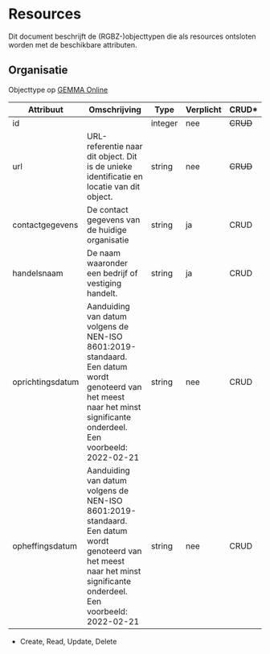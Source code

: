 # Resources

Dit document beschrijft de (RGBZ-)objecttypen die als resources ontsloten
worden met de beschikbare attributen.


## Organisatie

Objecttype op [GEMMA Online](https://www.gemmaonline.nl/index.php/Rgbz_1.0/doc/objecttype/organisatie)

| Attribuut | Omschrijving | Type | Verplicht | CRUD* |
| --- | --- | --- | --- | --- |
| id |  | integer | nee | ~~C~~​R​~~U~~​~~D~~ |
| url | URL-referentie naar dit object. Dit is de unieke identificatie en locatie van dit object. | string | nee | ~~C~~​R​~~U~~​~~D~~ |
| contactgegevens | De contact gegevens van de huidige organisatie | string | ja | C​R​U​D |
| handelsnaam | De naam waaronder een bedrijf of vestiging handelt. | string | ja | C​R​U​D |
| oprichtingsdatum | Aanduiding van datum volgens de NEN-ISO 8601:2019-standaard. Een datum wordt genoteerd van het meest naar het minst significante onderdeel. Een voorbeeld: 2022-02-21 | string | nee | C​R​U​D |
| opheffingsdatum | Aanduiding van datum volgens de NEN-ISO 8601:2019-standaard. Een datum wordt genoteerd van het meest naar het minst significante onderdeel. Een voorbeeld: 2022-02-21 | string | nee | C​R​U​D |


* Create, Read, Update, Delete
